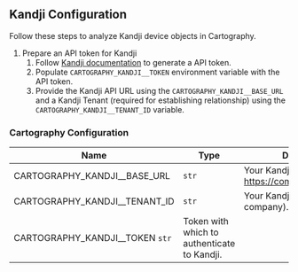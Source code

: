 ## Kandji Configuration

Follow these steps to analyze Kandji device objects in Cartography.

1. Prepare an API token for Kandji
    1. Follow [Kandji documentation](https://support.kandji.io/support/solutions/articles/72000560412-kandji-api#Generate-an-API-Token) to generate a API token.
    1. Populate `CARTOGRAPHY_KANDJI__TOKEN` environment variable with the API token.
    1. Provide the Kandji API URL using the `CARTOGRAPHY_KANDJI__BASE_URL` and a Kandji Tenant (required for establishing relationship) using the `CARTOGRAPHY_KANDJI__TENANT_ID` variable.


### Cartography Configuration

| Name | Type     | Description |
|------|----------|-------------|
| CARTOGRAPHY_KANDJI__BASE_URL | `str` | Your Kandji base URI (e.g. https://company.api.kandji.io.) |
| CARTOGRAPHY_KANDJI__TENANT_ID | `str` | Your Kandji tenant id (e.g. company). |
| CARTOGRAPHY_KANDJI__TOKEN `str` | Token with which to authenticate to Kandji. |
